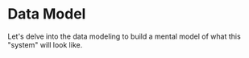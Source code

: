 # Data Model

Let's delve into the data modeling to build a mental model of what this "system" will look like.

